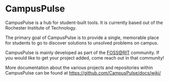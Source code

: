 # CampusPulse

CampusPulse is a hub for student-built tools. It is currently based out of the Rochester Institute of Technology.

The primary goal of CampusPulse is to provide a single, memorable place for students to go to discover solutions to unsolved problems on campus.

CampusPulse is mainly developed as part of the [FOSS@RIT](https://fossrit.github.io/) community. If you would like to get your project added, come reach out in that community!

More documentation about the various projects and repositories within CampusPulse can be found at https://github.com/CampusPulse/docs/wiki/
